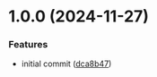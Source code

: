 # 1.0.0 (2024-11-27)


### Features

* initial commit ([dca8b47](https://github.com/MaxiCorrea/java-spring-boot-password-recovery/commit/dca8b475c9cb7ded17dc34f556f54547ec922f9c))
